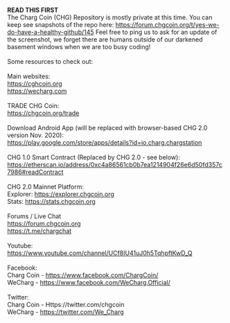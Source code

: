 <B>READ THIS FIRST</B>
<br>
The Charg Coin (CHG) Repository is mostly private at this time.  You can keep see snapshots of the repo here: https://forum.chgcoin.org/t/yes-we-do-have-a-healthy-github/145  Feel free to ping us to ask for an update of the screenshot, we forget there are humans outside of our darkened basement windows when we are too busy coding!
<br><br>
Some resources to check out:
<br>
<br>Main websites:
<br>https://cghcoin.org
<br>https://wecharg.com
<br><br>
TRADE CHG Coin:
<br>https://chgcoin.org/trade
<br><br>Download Android App (will be replaced with browser-based CHG 2.0 version Nov. 2020):
<br>https://play.google.com/store/apps/details?id=io.charg.chargstation
<br><br>CHG 1.0 Smart Contract (Replaced by CHG 2.0 - see below):  
https://etherscan.io/address/0xc4a86561cb0b7ea1214904f26e6d50fd357c7986#readContract
<br><br>
CHG 2.0 Mainnet Platform:
<br>Explorer: https://explorer.chgcoin.org
<br>Stats: https://stats.chgcoin.org
<br><br>
Forums / Live Chat
<br>https://forum.chgcoin.org
<br>https://t.me/chargchat
<br><br>
Youtube:
<br>https://www.youtube.com/channel/UCf8IU41uJ0h5TqhpftKwD_Q
<br>
<br>Facebook:
<br>Charg Coin - https://www.facebook.com/ChargCoin/
<br>WeCharg - https://www.facebook.com/WeCharg.Official/
<br>
<br>Twitter:
<br>Charg Coin - Https://twitter.com/chgcoin
<br>WeCharg - https://twitter.com/We_Charg
